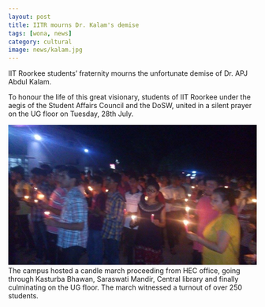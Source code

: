 ```yaml
---
layout: post
title: IITR mourns Dr. Kalam's demise
tags: [wona, news]
category: cultural
image: news/kalam.jpg
---
```

IIT Roorkee students’ fraternity mourns the unfortunate demise of Dr. APJ Abdul Kalam.

To honour the life of this great visionary, students of IIT Roorkee under the aegis of the Student Affairs Council and the DoSW, united in a silent prayer on the UG floor on Tuesday, 28th July.

![Candle march by students](/images/posts/news/kalam-candle-march.jpg) The campus hosted a candle march proceeding from HEC office, going through Kasturba Bhawan, Saraswati Mandir, Central library and finally culminating on the UG floor. The march witnessed a turnout of over 250 students.
